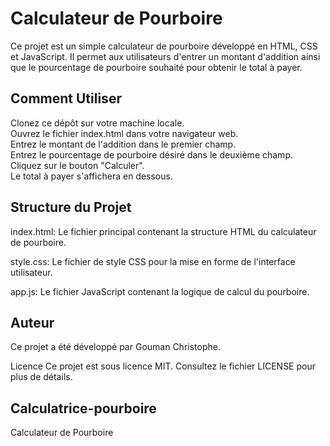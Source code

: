 # Calculateur de Pourboire
Ce projet est un simple calculateur de pourboire développé en HTML, CSS et JavaScript. Il permet aux utilisateurs d'entrer un montant d'addition ainsi que le pourcentage de pourboire souhaité pour obtenir le total à payer.

## Comment Utiliser
Clonez ce dépôt sur votre machine locale.  
Ouvrez le fichier index.html dans votre navigateur web.  
Entrez le montant de l'addition dans le premier champ.  
Entrez le pourcentage de pourboire désiré dans le deuxième champ.  
Cliquez sur le bouton "Calculer".  
Le total à payer s'affichera en dessous.

## Structure du Projet
index.html: Le fichier principal contenant la structure HTML du calculateur de pourboire.

style.css: Le fichier de style CSS pour la mise en forme de l'interface utilisateur.

app.js: Le fichier JavaScript contenant la logique de calcul du pourboire.

## Auteur
Ce projet a été développé par Gouman Christophe.

Licence
Ce projet est sous licence MIT. Consultez le fichier LICENSE pour plus de détails.

## Calculatrice-pourboire
Calculateur de Pourboire
